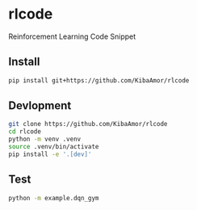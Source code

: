 # rlcode

Reinforcement Learning Code Snippet

## Install

```bash
pip install git+https://github.com/KibaAmor/rlcode
```

## Devlopment

```bash
git clone https://github.com/KibaAmor/rlcode
cd rlcode
python -m venv .venv
source .venv/bin/activate
pip install -e '.[dev]'
```

## Test

```bash
python -m example.dqn_gym
```

